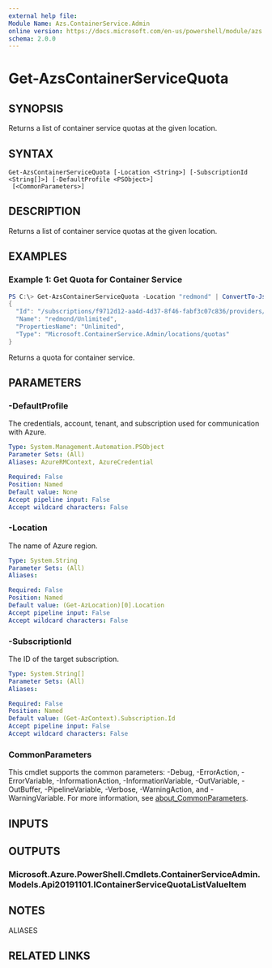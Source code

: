 ```yaml
---
external help file:
Module Name: Azs.ContainerService.Admin
online version: https://docs.microsoft.com/en-us/powershell/module/azs.containerservice.admin/get-azscontainerservicequota
schema: 2.0.0
---
```


# Get-AzsContainerServiceQuota

## SYNOPSIS
Returns a list of container service quotas at the given location.

## SYNTAX

```
Get-AzsContainerServiceQuota [-Location <String>] [-SubscriptionId <String[]>] [-DefaultProfile <PSObject>]
 [<CommonParameters>]
```

## DESCRIPTION
Returns a list of container service quotas at the given location.

## EXAMPLES

### Example 1: Get Quota for Container Service
```powershell
PS C:\> Get-AzsContainerServiceQuota -Location "redmond" | ConvertTo-Json
{
  "Id": "/subscriptions/f9712d12-aa4d-4d37-8f46-fabf3c07c836/providers/Microsoft.ContainerService.Admin/locations/redmond/quotas/Unlimited",
  "Name": "redmond/Unlimited",
  "PropertiesName": "Unlimited",
  "Type": "Microsoft.ContainerService.Admin/locations/quotas"
}
```

Returns a quota for container service.

## PARAMETERS

### -DefaultProfile
The credentials, account, tenant, and subscription used for communication with Azure.

```yaml
Type: System.Management.Automation.PSObject
Parameter Sets: (All)
Aliases: AzureRMContext, AzureCredential

Required: False
Position: Named
Default value: None
Accept pipeline input: False
Accept wildcard characters: False
```

### -Location
The name of Azure region.

```yaml
Type: System.String
Parameter Sets: (All)
Aliases:

Required: False
Position: Named
Default value: (Get-AzLocation)[0].Location
Accept pipeline input: False
Accept wildcard characters: False
```

### -SubscriptionId
The ID of the target subscription.

```yaml
Type: System.String[]
Parameter Sets: (All)
Aliases:

Required: False
Position: Named
Default value: (Get-AzContext).Subscription.Id
Accept pipeline input: False
Accept wildcard characters: False
```

### CommonParameters
This cmdlet supports the common parameters: -Debug, -ErrorAction, -ErrorVariable, -InformationAction, -InformationVariable, -OutVariable, -OutBuffer, -PipelineVariable, -Verbose, -WarningAction, and -WarningVariable. For more information, see [about_CommonParameters](http://go.microsoft.com/fwlink/?LinkID=113216).

## INPUTS

## OUTPUTS

### Microsoft.Azure.PowerShell.Cmdlets.ContainerServiceAdmin.Models.Api20191101.IContainerServiceQuotaListValueItem

## NOTES

ALIASES

## RELATED LINKS

